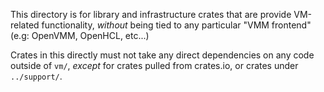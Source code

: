 This directory is for library and infrastructure crates that are provide
VM-related functionality, _without_ being tied to any particular "VMM frontend"
(e.g: OpenVMM, OpenHCL, etc...)

Crates in this directly must not take any direct dependencies on any code
outside of `vm/`, _except_ for crates pulled from crates.io, or crates under
`../support/`.
